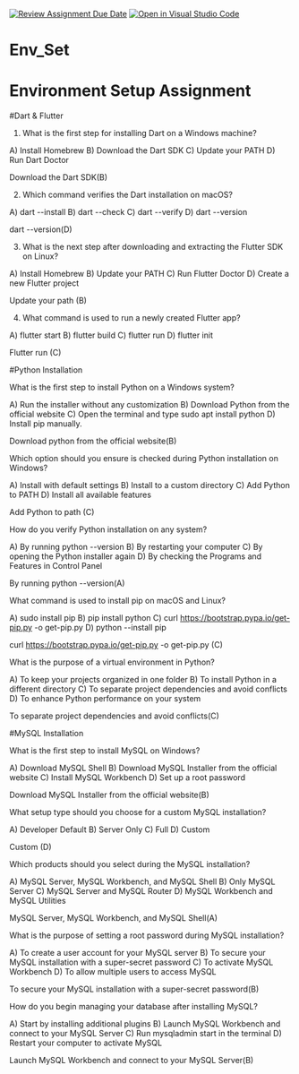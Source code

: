 [![Review Assignment Due Date](https://classroom.github.com/assets/deadline-readme-button-22041afd0340ce965d47ae6ef1cefeee28c7c493a6346c4f15d667ab976d596c.svg)](https://classroom.github.com/a/vnsr1XuU)
[![Open in Visual Studio Code](https://classroom.github.com/assets/open-in-vscode-2e0aaae1b6195c2367325f4f02e2d04e9abb55f0b24a779b69b11b9e10269abc.svg)](https://classroom.github.com/online_ide?assignment_repo_id=16392078&assignment_repo_type=AssignmentRepo)
# Env_Set

# Environment Setup Assignment

#Dart & Flutter

1. What is the first step for installing Dart on a Windows machine?

A) Install Homebrew
B) Download the Dart SDK
C) Update your PATH
D) Run Dart Doctor

Download the Dart SDK(B)


2. Which command verifies the Dart installation on macOS?

A) dart --install
B) dart --check
C) dart --verify
D) dart --version

 dart --version(D)


3. What is the next step after downloading and extracting the Flutter SDK on Linux?

A) Install Homebrew
B) Update your PATH
C) Run Flutter Doctor
D) Create a new Flutter project

Update your path (B)


4. What command is used to run a newly created Flutter app?

A) flutter start
B) flutter build
C) flutter run
D) flutter init

Flutter run (C)


#Python Installation

What is the first step to install Python on a Windows system?

A) Run the installer without any customization
B) Download Python from the official website
C) Open the terminal and type sudo apt install python
D) Install pip manually.

Download python from the official website(B)


Which option should you ensure is checked during Python installation on Windows?

A) Install with default settings
B) Install to a custom directory
C) Add Python to PATH
D) Install all available features

Add Python to path (C)


How do you verify Python installation on any system?

A) By running python --version
B) By restarting your computer
C) By opening the Python installer again
D) By checking the Programs and Features in Control Panel

By running python --version(A)

What command is used to install pip on macOS and Linux?

A) sudo install pip
B) pip install python
C) curl https://bootstrap.pypa.io/get-pip.py -o get-pip.py
D) python --install pip

curl https://bootstrap.pypa.io/get-pip.py -o get-pip.py (C)


What is the purpose of a virtual environment in Python?

A) To keep your projects organized in one folder
B) To install Python in a different directory
C) To separate project dependencies and avoid conflicts
D) To enhance Python performance on your system

To separate project dependencies and avoid conflicts(C)


#MySQL Installation

What is the first step to install MySQL on Windows?

A) Download MySQL Shell
B) Download MySQL Installer from the official website
C) Install MySQL Workbench
D) Set up a root password

Download MySQL Installer from the official website(B)

What setup type should you choose for a custom MySQL installation?

A) Developer Default
B) Server Only
C) Full
D) Custom

Custom (D)


Which products should you select during the MySQL installation?

A) MySQL Server, MySQL Workbench, and MySQL Shell
B) Only MySQL Server
C) MySQL Server and MySQL Router
D) MySQL Workbench and MySQL Utilities

 MySQL Server, MySQL Workbench, and MySQL Shell(A)

What is the purpose of setting a root password during MySQL installation?

A) To create a user account for your MySQL server
B) To secure your MySQL installation with a super-secret password
C) To activate MySQL Workbench
D) To allow multiple users to access MySQL


 To secure your MySQL installation with a super-secret password(B)

 
How do you begin managing your database after installing MySQL?

A) Start by installing additional plugins
B) Launch MySQL Workbench and connect to your MySQL Server
C) Run mysqladmin start in the terminal
D) Restart your computer to activate MySQL


Launch MySQL Workbench and connect to your MySQL Server(B)


